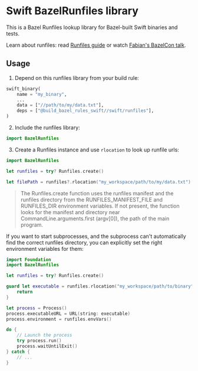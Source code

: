 # Swift BazelRunfiles library

This is a Bazel Runfiles lookup library for Bazel-built Swift binaries and tests.

Learn about runfiles: read [Runfiles guide](https://bazel.build/extending/rules#runfiles)
or watch [Fabian's BazelCon talk](https://www.youtube.com/watch?v=5NbgUMH1OGo).

## Usage

1.  Depend on this runfiles library from your build rule:

```python
swift_binary(
    name = "my_binary",
    ...
    data = ["//path/to/my/data.txt"],
    deps = ["@build_bazel_rules_swift//swift/runfiles"],
)
```

2.  Include the runfiles library:

```swift
import BazelRunfiles
```

3.  Create a Runfiles instance and use `rlocation` to look up runfile urls:

```swift
import BazelRunfiles

let runfiles = try? Runfiles.create()

let filePath = runfiles?.rlocation("my_workspace/path/to/my/data.txt")
```

> The Runfiles.create function uses the runfiles manifest and the runfiles
  directory from the RUNFILES_MANIFEST_FILE and RUNFILES_DIR environment
  variables. If not present, the function looks for the manifest and directory
  near CommandLine.arguments.first (argv[0]), the path of the main program.

If you want to start subprocesses, and the subprocess can't automatically
find the correct runfiles directory, you can explicitly set the right
environment variables for them:

```swift
import Foundation
import BazelRunfiles

let runfiles = try? Runfiles.create()

guard let executable = runfiles.rlocation("my_workspace/path/to/binary") else {
    return
}

let process = Process()
process.executableURL = URL(string: executable)
process.environment = runfiles.envVars()

do {
    // Launch the process
    try process.run()
    process.waitUntilExit()
} catch {
    // ...
}
```
